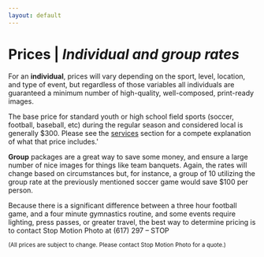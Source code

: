 ```yaml
---
layout: default
---
```


# Prices | *Individual and group rates*

For an **individual**, prices will vary depending on the sport, level, location, and type of event, but regardless of those variables all individuals are guaranteed a minimum number of high-quality, well-composed, print-ready images.

The base price for standard youth or high school field sports (soccer, football, baseball, etc) during the regular season and considered local is generally $300. Please see the [services](/services) section for a compete explanation of what that price includes.'

**Group** packages are a great way to save some money, and ensure a large number of nice images for things like team banquets. Again, the rates will change based on circumstances but, for instance, a group of 10 utilizing the group rate at the previously mentioned soccer game would save $100 per person.

Because there is a significant difference between a three hour football game, and a four minute gymnastics routine, and some events require lighting, press passes, or greater travel, the best way to determine pricing is to contact Stop Motion Photo at (617) 297 – STOP

<small>(All prices are subject to change. Please contact Stop Motion Photo for a quote.)</small>
